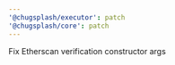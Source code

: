 ```yaml
---
'@chugsplash/executor': patch
'@chugsplash/core': patch
---
```


Fix Etherscan verification constructor args
